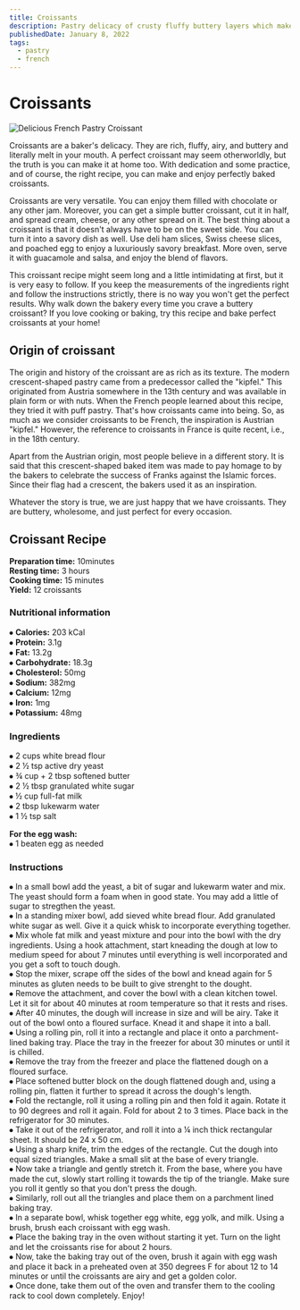 ```yaml
---
title: Croissants
description: Pastry delicacy of crusty fluffy buttery layers which make it perfect.
publishedDate: January 8, 2022
tags:
  - pastry
  - french
---
```


# Croissants

![Delicious French Pastry Croissant](/croissant.jpg "image")

Croissants are a baker&#39;s delicacy. They are rich, fluffy, airy, and buttery and literally melt in your mouth. A perfect croissant may seem otherworldly, but the truth is you can make it at home too. With dedication and some practice, and of course, the right recipe, you can make and enjoy perfectly baked croissants.

Croissants are very versatile. You can enjoy them filled with chocolate or any other jam. Moreover, you can get a simple butter croissant, cut it in half, and spread cream, cheese, or any other spread on it. The best thing about a croissant is that it doesn&#39;t always have to be on the sweet side. You can turn it into a savory dish as well. Use deli ham slices, Swiss cheese slices, and poached egg to enjoy a luxuriously savory breakfast. More oven, serve it with guacamole and salsa, and enjoy the blend of flavors.

This croissant recipe might seem long and a little intimidating at first, but it is very easy to follow. If you keep the measurements of the ingredients right and follow the instructions strictly, there is no way you won&#39;t get the perfect results. Why walk down the bakery every time you crave a buttery croissant? If you love cooking or baking, try this recipe and bake perfect croissants at your home!

## Origin of croissant

The origin and history of the croissant are as rich as its texture. The modern crescent-shaped pastry came from a predecessor called the &quot;kipfel.&quot; This originated from Austria somewhere in the 13th century and was available in plain form or with nuts. When the French people learned about this recipe, they tried it with puff pastry. That&#39;s how croissants came into being. So, as much as we consider croissants to be French, the inspiration is Austrian &quot;kipfel.&quot; However, the reference to croissants in France is quite recent, i.e., in the 18th century.

Apart from the Austrian origin, most people believe in a different story. It is said that this crescent-shaped baked item was made to pay homage to by the bakers to celebrate the success of Franks against the Islamic forces. Since their flag had a crescent, the bakers used it as an inspiration.

Whatever the story is true, we are just happy that we have croissants. They are buttery, wholesome, and just perfect for every occasion.

## Croissant Recipe

**Preparation time:** 10minutes  
**Resting time:** 3 hours  
**Cooking time:** 15 minutes  
**Yield:** 12 croissants

### Nutritional information

⦁ **Calories:** 203 kCal  
⦁ **Protein:** 3.1g  
⦁ **Fat:** 13.2g  
⦁ **Carbohydrate:** 18.3g  
⦁ **Cholesterol:** 50mg  
⦁ **Sodium:** 382mg  
⦁ **Calcium:** 12mg  
⦁ **Iron:** 1mg  
⦁ **Potassium:** 48mg

### Ingredients

⦁ 2 cups white bread flour  
⦁ 2 ½ tsp active dry yeast  
⦁ ¾ cup + 2 tbsp softened butter  
⦁ 2 ½ tbsp granulated white sugar  
⦁ ½ cup full-fat milk  
⦁ 2 tbsp lukewarm water  
⦁ 1 ½ tsp salt

**For the egg wash:**  
⦁ 1 beaten egg as needed

### Instructions

⦁ In a small bowl add the yeast, a bit of sugar and lukewarm water and mix. The yeast should form a foam when in good state. You may add a little of sugar to stregthen the yeast.  
⦁ In a standing mixer bowl, add sieved white bread flour. Add granulated white sugar as well. Give it a quick whisk to incorporate everything together.  
⦁ Mix whole fat milk and yeast mixture and pour into the bowl with the dry ingredients. Using a hook attachment, start kneading the dough at low to medium speed for about 7 minutes until everything is well incorporated and you get a soft to touch dough.  
⦁ Stop the mixer, scrape off the sides of the bowl and knead again for 5 minutes as gluten needs to be built to give strenght to the dought.  
⦁ Remove the attachment, and cover the bowl with a clean kitchen towel. Let it sit for about 40 minutes at room temperature so that it rests and rises.  
⦁ After 40 minutes, the dough will increase in size and will be airy. Take it out of the bowl onto a floured surface. Knead it and shape it into a ball.  
⦁ Using a rolling pin, roll it into a rectangle and place it onto a parchment-lined baking tray. Place the tray in the freezer for about 30 minutes or until it is chilled.  
⦁ Remove the tray from the freezer and place the flattened dough on a floured surface.  
⦁ Place softened butter block on the dough flattened dough and, using a rolling pin, flatten it further to spread it across the dough&#39;s length.  
⦁ Fold the rectangle, roll it using a rolling pin and then fold it again. Rotate it to 90 degrees and roll it again. Fold for about 2 to 3 times. Place back in the refrigerator for 30 minutes.  
⦁ Take it out of the refrigerator, and roll it into a ¼ inch thick rectangular sheet. It should be 24 x 50 cm.  
⦁ Using a sharp knife, trim the edges of the rectangle. Cut the dough into equal sized triangles. Make a small slit at the base of every triangle.  
⦁ Now take a triangle and gently stretch it. From the base, where you have made the cut, slowly start rolling it towards the tip of the triangle. Make sure you roll it gently so that you don&#39;t press the dough.  
⦁ Similarly, roll out all the triangles and place them on a parchment lined baking tray.  
⦁ In a separate bowl, whisk together egg white, egg yolk, and milk. Using a brush, brush each croissant with egg wash.  
⦁ Place the baking tray in the oven without starting it yet. Turn on the light and let the croissants rise for about 2 hours.  
⦁ Now, take the baking tray out of the oven, brush it again with egg wash and place it back in a preheated oven at 350 degrees F for about 12 to 14 minutes or until the croissants are airy and get a golden color.  
⦁ Once done, take them out of the oven and transfer them to the cooling rack to cool down completely. Enjoy!
